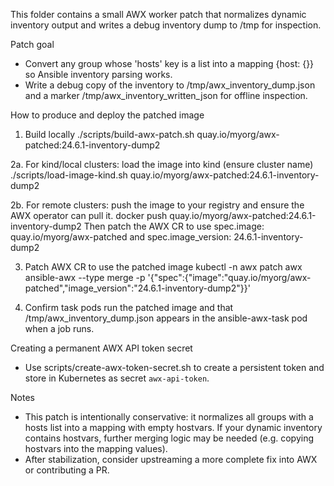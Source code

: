 This folder contains a small AWX worker patch that normalizes dynamic inventory output and writes a debug inventory dump to /tmp for inspection.

Patch goal
- Convert any group whose 'hosts' key is a list into a mapping {host: {}} so Ansible inventory parsing works.
- Write a debug copy of the inventory to /tmp/awx_inventory_dump.json and a marker /tmp/awx_inventory_written_json for offline inspection.

How to produce and deploy the patched image
1. Build locally
   ./scripts/build-awx-patch.sh quay.io/myorg/awx-patched:24.6.1-inventory-dump2

2a. For kind/local clusters: load the image into kind (ensure cluster name)
   ./scripts/load-image-kind.sh quay.io/myorg/awx-patched:24.6.1-inventory-dump2 <cluster-name>

2b. For remote clusters: push the image to your registry and ensure the AWX operator can pull it.
   docker push quay.io/myorg/awx-patched:24.6.1-inventory-dump2
   Then patch the AWX CR to use spec.image: quay.io/myorg/awx-patched and spec.image_version: 24.6.1-inventory-dump2

3. Patch AWX CR to use the patched image
   kubectl -n awx patch awx ansible-awx --type merge -p '{"spec":{"image":"quay.io/myorg/awx-patched","image_version":"24.6.1-inventory-dump2"}}'

4. Confirm task pods run the patched image and that /tmp/awx_inventory_dump.json appears in the ansible-awx-task pod when a job runs.

Creating a permanent AWX API token secret
- Use scripts/create-awx-token-secret.sh to create a persistent token and store in Kubernetes as secret `awx-api-token`.

Notes
- This patch is intentionally conservative: it normalizes all groups with a hosts list into a mapping with empty hostvars. If your dynamic inventory contains hostvars, further merging logic may be needed (e.g. copying hostvars into the mapping values).
- After stabilization, consider upstreaming a more complete fix into AWX or contributing a PR.

